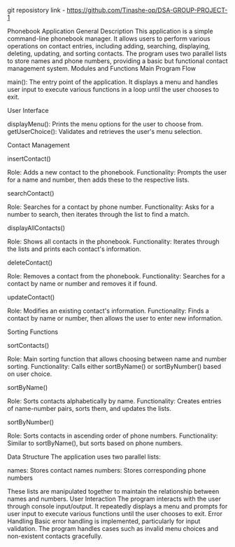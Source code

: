 git reposistory link - https://github.com/Tinashe-op/DSA-GROUP-PROJECT-1


Phonebook Application
General Description
This application is a simple command-line phonebook manager. It allows users to perform various operations on contact entries, including adding, searching, displaying, deleting, updating, and sorting contacts. The program uses two parallel lists to store names and phone numbers, providing a basic but functional contact management system.
Modules and Functions
Main Program Flow

main(): The entry point of the application. It displays a menu and handles user input to execute various functions in a loop until the user chooses to exit.

User Interface

displayMenu(): Prints the menu options for the user to choose from.
getUserChoice(): Validates and retrieves the user's menu selection.

Contact Management

insertContact()

Role: Adds a new contact to the phonebook.
Functionality: Prompts the user for a name and number, then adds these to the respective lists.


searchContact()

Role: Searches for a contact by phone number.
Functionality: Asks for a number to search, then iterates through the list to find a match.


displayAllContacts()

Role: Shows all contacts in the phonebook.
Functionality: Iterates through the lists and prints each contact's information.


deleteContact()

Role: Removes a contact from the phonebook.
Functionality: Searches for a contact by name or number and removes it if found.


updateContact()

Role: Modifies an existing contact's information.
Functionality: Finds a contact by name or number, then allows the user to enter new information.



Sorting Functions

sortContacts()

Role: Main sorting function that allows choosing between name and number sorting.
Functionality: Calls either sortByName() or sortByNumber() based on user choice.


sortByName()

Role: Sorts contacts alphabetically by name.
Functionality: Creates entries of name-number pairs, sorts them, and updates the lists.


sortByNumber()

Role: Sorts contacts in ascending order of phone numbers.
Functionality: Similar to sortByName(), but sorts based on phone numbers.



Data Structure
The application uses two parallel lists:

names: Stores contact names
numbers: Stores corresponding phone numbers

These lists are manipulated together to maintain the relationship between names and numbers.
User Interaction
The program interacts with the user through console input/output. It repeatedly displays a menu and prompts for user input to execute various functions until the user chooses to exit.
Error Handling
Basic error handling is implemented, particularly for input validation. The program handles cases such as invalid menu choices and non-existent contacts gracefully.
